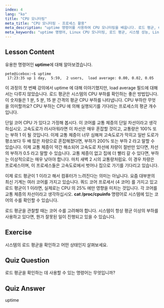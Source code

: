 ```yaml
---
index: 4
lang: "ko"
title: "CPU 모니터링"
meta_title: "CPU 모니터링 - 프로세스 활용"
meta_description: "uptime 명령어를 사용하여 CPU 모니터링을 배웁니다. 로드 평균, CPU 사용량, 그리고 Linux 초보자를 위한 시스템 성능 해석 방법을 이해합니다."
meta_keywords: "uptime 명령어, Linux CPU 모니터링, 로드 평균, 시스템 성능, Linux 튜토리얼, 초보자 가이드"
---
```


## Lesson Content

유용한 명령어인 **uptime**에 대해 알아보겠습니다.

```
pete@icebox:~$ uptime
 17:23:35 up 1 day,  5:59,  2 users,  load average: 0.00, 0.02, 0.05
```

이 과정의 첫 번째 강의에서 uptime 에 대해 이야기했지만, load average 필드에 대해서는 다루지 않았습니다. 로드 평균은 시스템의 CPU 부하를 확인하는 좋은 방법입니다. 이 숫자들은 1 분, 5 분, 15 분 간격의 평균 CPU 부하를 나타냅니다. CPU 부하란 무엇을 의미할까요? CPU 부하는 CPU 에 의해 실행되기를 기다리는 프로세스의 평균 개수입니다.

단일 코어 CPU 가 있다고 가정해 봅시다. 이 코어를 교통 체증의 단일 차선이라고 생각하십시오. 고속도로가 러시아워라면 이 차선은 매우 혼잡할 것이고, 교통량은 100% 또는 부하 1 이 될 것입니다. 이제 교통 체증이 너무 심해져 고속도로가 막히고 일반 도로가 평소보다 두 배 많은 차량으로 혼잡해졌다면, 부하가 200% 또는 부하 2 라고 말할 수 있습니다. 이제 교통 체증이 약간 해소되어 고속도로 차선에 차량이 절반만 있다면, 차선의 부하가 0.5 라고 말할 수 있습니다. 교통 체증이 없고 집에 더 빨리 갈 수 있다면, 부하는 이상적으로는 매우 낮아야 합니다. 마치 새벽 2 시의 교통량처럼요. 이 경우 차량은 프로세스이며, 이 프로세스들은 고속도로에서 벗어나 집으로 가기를 기다리고 있습니다.

이제 로드 평균이 1 이라고 해서 컴퓨터가 느려진다는 의미는 아닙니다. 요즘 대부분의 최신 기계는 여러 코어를 가지고 있습니다. 쿼드 코어 프로세서 (4 코어) 를 가지고 있고 로드 평균이 1 이라면, 실제로는 CPU 의 25% 에만 영향을 미치는 것입니다. 각 코어를 교통 체증의 차선이라고 생각하십시오. **cat /proc/cpuinfo** 명령어로 시스템에 있는 코어의 수를 확인할 수 있습니다.

로드 평균을 관찰할 때는 코어 수를 고려해야 합니다. 시스템이 항상 평균 이상의 부하를 사용하고 있다면, 뭔가 잘못된 일이 진행되고 있을 수 있습니다.

## Exercise

시스템의 로드 평균을 확인하고 어떤 상태인지 살펴보세요.

## Quiz Question

로드 평균을 확인하는 데 사용할 수 있는 명령어는 무엇입니까?

## Quiz Answer

uptime
